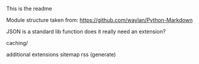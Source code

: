 This is the readme

Module structure taken from:
https://github.com/waylan/Python-Markdown

JSON is a standard lib function does it really need an extension?

caching/

additional extensions
sitemap
rss (generate)

